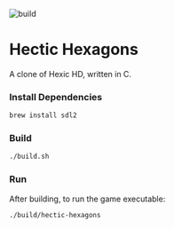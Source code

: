 ![build](https://github.com/ncmiller/hectic-hexagons/actions/workflows/build.yml/badge.svg)

# Hectic Hexagons

A clone of Hexic HD, written in C.

### Install Dependencies

```sh
brew install sdl2
```

### Build

```sh
./build.sh
```

### Run

After building, to run the game executable:

```
./build/hectic-hexagons
```
